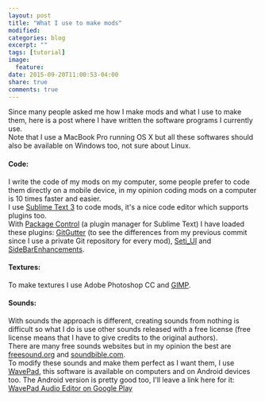 ```yaml
---
layout: post
title: "What I use to make mods"
modified:
categories: blog
excerpt: ""
tags: [tutorial]
image:
  feature:
date: 2015-09-20T11:00:53-04:00
share: true
comments: true
---
```


Since many people asked me how I make mods and what I use to make them, here is a post where I have written the software programs I currently use.<br>
Note that I use a MacBook Pro running OS X but all these softwares should also be available on Windows too, not sure about Linux.

#### Code:

I write the code of my mods on my computer, some people prefer to code them directly on a mobile device, in my opinion coding mods on a computer is 10 times faster and easier.<br>
I use [Sublime Text 3](http://www.sublimetext.com/3) to code mods, it's a nice code editor which supports plugins too.<br>
With [Package Control](https://packagecontrol.io/installation) (a plugin manager for Sublime Text) I have loaded these plugins: [GitGutter](https://packagecontrol.io/packages/GitGutter) (to see the differences from my previous commit since I use a private Git repository for every mod), [Seti_UI](https://packagecontrol.io/packages/Seti_UI) and [SideBarEnhancements](https://packagecontrol.io/packages/SideBarEnhancements).

#### Textures:

To make textures I use Adobe Photoshop CC and [GIMP](http://www.gimp.org/).

#### Sounds:

With sounds the approach is different, creating sounds from nothing is difficult so what I do is use other sounds released with a free license (free license means that I have to give credits to the original authors).<br>
There are many free sounds websites but in my opinion the best are [freesound.org](https://freesound.org/) and [soundbible.com](http://soundbible.com/).<br>
To modify these sounds and make them perfect as I want them, I use [WavePad](http://www.nch.com.au/wavepad/index.html), this software is available on computers and on Android devices too. The Android version is pretty good too, I'll leave a link here for it: [WavePad Audio Editor on Google Play](https://play.google.com/store/apps/details?id=com.nchsoftware.pocketwavepad_free)

